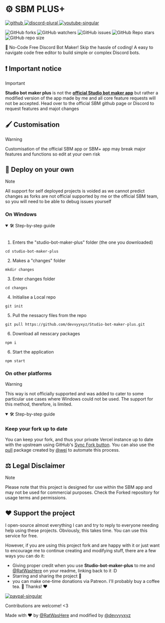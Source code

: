# ⚙️ SBM PLUS+

<a href="https://github.com/RatWasHere/Studio-Bot-Maker" rel="noopener nofollow ugc">
<img src="https://wsrv.nl/?url=https%3A%2F%2Fcdn.jsdelivr.net%2Fnpm%2F%40intergrav%2Fdevins-badges%403%2Fassets%2Fcompact%2Favailable%2Fgithub_vector.svg&amp;n=-1" alt="github">
</a>

<a href="https://discord.gg/2Ss44CZdvv" rel="noopener nofollow ugc">
<img src="https://wsrv.nl/?url=https%3A%2F%2Fcdn.jsdelivr.net%2Fnpm%2F%40intergrav%2Fdevins-badges%403%2Fassets%2Fcompact%2Fsocial%2Fdiscord-plural_vector.svg&amp;n=-1" alt="discord-plural">
</a>

<a href="https://www.youtube.com/devvyyxyz?sub_confirmation=1" rel="noopener nofollow ugc">
<img src="https://wsrv.nl/?url=https%3A%2F%2Fcdn.jsdelivr.net%2Fnpm%2F%40intergrav%2Fdevins-badges%403%2Fassets%2Fcompact%2Fsocial%2Fyoutube-singular_vector.svg&amp;n=-1" alt="youtube-singular">
</a>

![GitHub forks](https://img.shields.io/github/forks/devvyyxyz/Studio-bot-maker-plus)
![GitHub watchers](https://img.shields.io/github/watchers/devvyyxyz/Studio-bot-maker-plus)
![GitHub issues](https://img.shields.io/github/issues-raw/devvyyxyz/Studio-bot-maker-plus)
![GitHub Repo stars](https://img.shields.io/github/stars/devvyyxyz/Studio-bot-maker-plus)
![GitHub repo size](https://img.shields.io/github/repo-size/devvyyxyz/Studio-bot-maker-plus)




🐛 No-Code Free Discord Bot Maker!
Skip the hassle of coding! A easy to navigate code free editor to build simple or complex Discord bots.

## ❗ Important notice
> [!IMPORTANT]
> **Studio bot maker plus** is not the [**official Studio bot maker app**](https://github.com/RatWasHere/Studio-Bot-Maker) but rather a modified version of the app made by me and all core feature requests will not be accepted. Head over to the official SBM github page or Discord to request features and majot changes


## 🖌️ Customisation
> [!WARNING]
> Customisation of the official SBM app or SBM+ app may break major features and functions so edit at your own risk

## 🔨 Deploy on your own
> [!NOTE]
> All support for self deployed projects is voided as we cannot predict changes as forks are not official supported by me or the official SBM team, so you will need to be able to debug issues yourself
### On Windows

<details open>
<summary>🛠️ Step-by-step guide</summary>
  <br>
  
  1. Enters the "studio-bot-maker-plus" folder (the one you downloaded)
  ```
  cd studio-bot-maker-plus
  ```
  
  2. Makes a "changes" folder
  ```
  mkdir changes
  ```

  3. Enter changes folder
  ```
  cd changes
  ```

  4. Initialise a Local repo
  ```
  git init
  ```

  5. Pull the nessacry files from the repo
  ```
  git pull https://github.com/devvyyxyz/Studio-bot-maker-plus.git
  ```

  6. Download all nesscary packages
  ```
  npm i
  ```

  6. Start the application
  ```
  npm start
  ```
</details>

### On other platforms
> [!WARNING]
> This way is not officially supported and was added to cater to some particular use cases where Windows could not be used. The support for this method, therefore, is limited.

<details open>
<summary>🛠️ Step-by-step guide</summary>
</details>

### Keep your fork up to date
You can keep your fork, and thus your private Vercel instance up to date with the upstream using GitHub's [Sync Fork button](https://docs.github.com/en/pull-requests/collaborating-with-pull-requests/working-with-forks/syncing-a-fork). You can also use the [pull](https://github.com/wei/pull) package created by [@wei](https://github.com/wei) to automate this process.


## ⚖️ Legal Disclaimer
> [!NOTE]
> Please note that this project is designed for use within the SBM app and may not be used for commercial purposes. Check the Forked repository for usage terms and permissions.

## ♥️ Support the project 
I open-source almost everything I can and try to reply to everyone needing help using these projects. Obviously, this takes time. You can use this service for free.

However, if you are using this project fork and are happy with it or just want to encourage me to continue creating and modifying stuff, there are a few ways you can do it:

- Giving proper credit when you use **Studio-bot-maker-plus** to me and [@RatWasHere](https://github.com/RatWasHere) on your readme, linking back to it :D
- Starring and sharing the project 🚀
- you can make one-time donations via Patreon. I'll probably buy a coffee tea. 🍵
Thanks! ❤️

<a href="https://www.patreon.com/devvyyxyz" rel="noopener nofollow ugc">
<img src="https://wsrv.nl/?url=https%3A%2F%2Fcdn.jsdelivr.net%2Fnpm%2F%40intergrav%2Fdevins-badges%403%2Fassets%2Fcompact%2Fdonate%2Fpatreon-singular_vector.svg&amp;n=-1" alt="paypal-singular">
</a>




Contributions are welcome! <3

Made with ❤️ by [@RatWasHere](https://github.com/RatWasHere) and modified by [@devvyyxyz](https://github.com/devvyyxyz)
